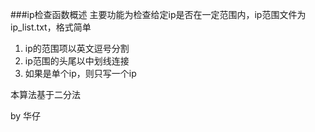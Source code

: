 ###ip检查函数概述
主要功能为检查给定ip是否在一定范围内，ip范围文件为ip_list.txt，格式简单

1. ip的范围项以英文逗号分割
2. ip范围的头尾以中划线连接
3. 如果是单个ip，则只写一个ip

本算法基于二分法

by 华仔